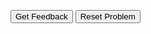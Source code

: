 <div id="sortableTrash" class="sortable-code"></div> 
<div id="sortable" class="sortable-code"></div> 
<div style="clear:both;"></div> 
<p> 
    <input id="feedbackLink" value="Get Feedback" type="button" /> 
    <input id="newInstanceLink" value="Reset Problem" type="button" /> 
</p> 
<script type="text/javascript"> 
(function(){
  var initial = "while True:\n" +
    "	number = randint(0, 2)\n" +
    "    if number == 0:\n" +
    "    	print(&#039;You got 0.&#039;)\n" +
    "        break\n" +
    "    if number == 1:\n" +
    "    	print(&#039;You got 1.&#039;)\n" +
    "    if number == 2:\n" +
    "    	print(&#039;You got 2.&#039;)\n" +
    "    input(&#039;press enter&#039;)\n" +
    "        \n" +
    "while true: #distractor\n" +
    "while True #distractor\n" +
    "print(You got 0.) #distractor\n" +
    "if number = 0 #distractor\n" +
    "if number == 0 #distractor";
  var parsonsPuzzle = new ParsonsWidget({
    "sortableId": "sortable",
    "max_wrong_lines": 10,
    "grader": ParsonsWidget._graders.LineBasedGrader,
    "exec_limit": 2500,
    "can_indent": true,
    "x_indent": 50,
    "lang": "en",
    "trashId": "sortableTrash"
  });
  parsonsPuzzle.init(initial);
  parsonsPuzzle.shuffleLines();
  $("#newInstanceLink").click(function(event){ 
      event.preventDefault(); 
      parsonsPuzzle.shuffleLines(); 
  }); 
  $("#feedbackLink").click(function(event){ 
      event.preventDefault(); 
      parsonsPuzzle.getFeedback(); 
  }); 
})(); 
</script>
